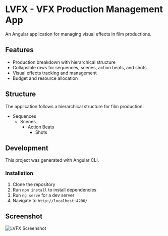 # LVFX - VFX Production Management App

An Angular application for managing visual effects in film productions.

## Features

- Production breakdown with hierarchical structure
- Collapsible rows for sequences, scenes, action beats, and shots
- Visual effects tracking and management
- Budget and resource allocation

## Structure

The application follows a hierarchical structure for film production:
- Sequences
  - Scenes
    - Action Beats
      - Shots

## Development

This project was generated with Angular CLI.

### Installation

1. Clone the repository
2. Run `npm install` to install dependencies
3. Run `ng serve` for a dev server
4. Navigate to `http://localhost:4200/`

## Screenshot

![LVFX Screenshot](screenshot.png)

